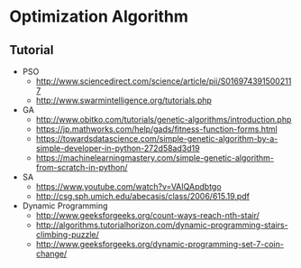 # Optimization Algorithm

## Tutorial
* PSO
    * http://www.sciencedirect.com/science/article/pii/S0169743915002117
    * http://www.swarmintelligence.org/tutorials.php   
* GA
    * http://www.obitko.com/tutorials/genetic-algorithms/introduction.php
    * https://jp.mathworks.com/help/gads/fitness-function-forms.html
    * https://towardsdatascience.com/simple-genetic-algorithm-by-a-simple-developer-in-python-272d58ad3d19
    * https://machinelearningmastery.com/simple-genetic-algorithm-from-scratch-in-python/
* SA
    * https://www.youtube.com/watch?v=VAIQApdbtgo
    * http://csg.sph.umich.edu/abecasis/class/2006/615.19.pdf
* Dynamic Programming
    * http://www.geeksforgeeks.org/count-ways-reach-nth-stair/
    * http://algorithms.tutorialhorizon.com/dynamic-programming-stairs-climbing-puzzle/
    * http://www.geeksforgeeks.org/dynamic-programming-set-7-coin-change/
